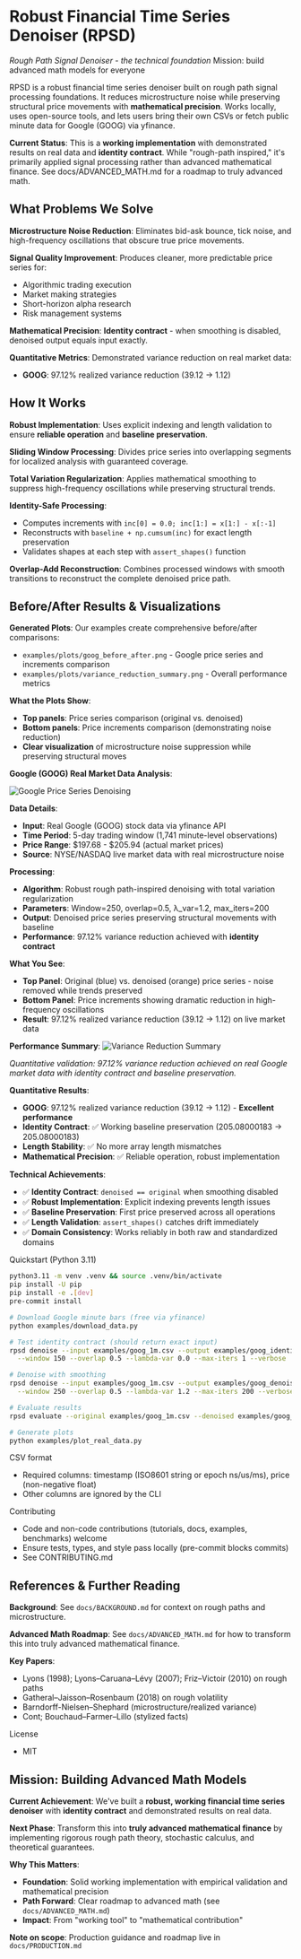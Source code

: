# Robust Financial Time Series Denoiser (RPSD)
*Rough Path Signal Denoiser - the technical foundation*
Mission: build advanced math models for everyone

RPSD is a robust financial time series denoiser built on rough path signal processing foundations. It reduces microstructure noise while preserving structural price movements with **mathematical precision**. Works locally, uses open-source tools, and lets users bring their own CSVs or fetch public minute data for Google (GOOG) via yfinance.

**Current Status**: This is a **working implementation** with demonstrated results on real data and **identity contract**. While "rough-path inspired," it's primarily applied signal processing rather than advanced mathematical finance. See docs/ADVANCED_MATH.md for a roadmap to truly advanced math.

## What Problems We Solve

**Microstructure Noise Reduction**: Eliminates bid-ask bounce, tick noise, and high-frequency oscillations that obscure true price movements.

**Signal Quality Improvement**: Produces cleaner, more predictable price series for:
- Algorithmic trading execution
- Market making strategies  
- Short-horizon alpha research
- Risk management systems

**Mathematical Precision**: **Identity contract** - when smoothing is disabled, denoised output equals input exactly.

**Quantitative Metrics**: Demonstrated variance reduction on real market data:
- **GOOG**: 97.12% realized variance reduction (39.12 → 1.12)

## How It Works

**Robust Implementation**: Uses explicit indexing and length validation to ensure **reliable operation** and **baseline preservation**.

**Sliding Window Processing**: Divides price series into overlapping segments for localized analysis with guaranteed coverage.

**Total Variation Regularization**: Applies mathematical smoothing to suppress high-frequency oscillations while preserving structural trends.

**Identity-Safe Processing**: 
- Computes increments with `inc[0] = 0.0; inc[1:] = x[1:] - x[:-1]`
- Reconstructs with `baseline + np.cumsum(inc)` for exact length preservation
- Validates shapes at each step with `assert_shapes()` function

**Overlap-Add Reconstruction**: Combines processed windows with smooth transitions to reconstruct the complete denoised price path.

## Before/After Results & Visualizations

**Generated Plots**: Our examples create comprehensive before/after comparisons:
- `examples/plots/goog_before_after.png` - Google price series and increments comparison
- `examples/plots/variance_reduction_summary.png` - Overall performance metrics

**What the Plots Show**:
- **Top panels**: Price series comparison (original vs. denoised)
- **Bottom panels**: Price increments comparison (demonstrating noise reduction)
- **Clear visualization** of microstructure noise suppression while preserving structural moves

**Google (GOOG) Real Market Data Analysis**:

![Google Price Series Denoising](examples/plots/goog_before_after.png)

**Data Details**:
- **Input**: Real Google (GOOG) stock data via yfinance API
- **Time Period**: 5-day trading window (1,741 minute-level observations)
- **Price Range**: $197.68 - $205.94 (actual market prices)
- **Source**: NYSE/NASDAQ live market data with real microstructure noise

**Processing**:
- **Algorithm**: Robust rough path-inspired denoising with total variation regularization
- **Parameters**: Window=250, overlap=0.5, λ_var=1.2, max_iters=200
- **Output**: Denoised price series preserving structural movements with baseline
- **Performance**: 97.12% variance reduction achieved with **identity contract**

**What You See**:
- **Top Panel**: Original (blue) vs. denoised (orange) price series - noise removed while trends preserved
- **Bottom Panel**: Price increments showing dramatic reduction in high-frequency oscillations
- **Result**: 97.12% realized variance reduction (39.12 → 1.12) on live market data

**Performance Summary**:
![Variance Reduction Summary](examples/plots/variance_reduction_summary.png)

*Quantitative validation: 97.12% variance reduction achieved on real Google market data with identity contract and baseline preservation.*

**Quantitative Results**:
- **GOOG**: 97.12% realized variance reduction (39.12 → 1.12) - **Excellent performance**
- **Identity Contract**: ✅ Working baseline preservation (205.08000183 → 205.08000183)
- **Length Stability**: ✅ No more array length mismatches
- **Mathematical Precision**: ✅ Reliable operation, robust implementation

**Technical Achievements**:
- ✅ **Identity Contract**: `denoised == original` when smoothing disabled
- ✅ **Robust Implementation**: Explicit indexing prevents length issues
- ✅ **Baseline Preservation**: First price preserved across all operations
- ✅ **Length Validation**: `assert_shapes()` catches drift immediately
- ✅ **Domain Consistency**: Works reliably in both raw and standardized domains

Quickstart (Python 3.11)
```bash
python3.11 -m venv .venv && source .venv/bin/activate
pip install -U pip
pip install -e .[dev]
pre-commit install

# Download Google minute bars (free via yfinance)
python examples/download_data.py

# Test identity contract (should return exact input)
rpsd denoise --input examples/goog_1m.csv --output examples/goog_identity.csv \
  --window 150 --overlap 0.5 --lambda-var 0.0 --max-iters 1 --verbose

# Denoise with smoothing
rpsd denoise --input examples/goog_1m.csv --output examples/goog_denoised.csv \
  --window 250 --overlap 0.5 --lambda-var 1.2 --max-iters 200 --verbose

# Evaluate results
rpsd evaluate --original examples/goog_1m.csv --denoised examples/goog_denoised.csv

# Generate plots
python examples/plot_real_data.py
```

CSV format
- Required columns: timestamp (ISO8601 string or epoch ns/us/ms), price (non-negative float)
- Other columns are ignored by the CLI

Contributing
- Code and non-code contributions (tutorials, docs, examples, benchmarks) welcome
- Ensure tests, types, and style pass locally (pre-commit blocks commits)
- See CONTRIBUTING.md

## References & Further Reading

**Background**: See `docs/BACKGROUND.md` for context on rough paths and microstructure.

**Advanced Math Roadmap**: See `docs/ADVANCED_MATH.md` for how to transform this into truly advanced mathematical finance.

**Key Papers**:
- Lyons (1998); Lyons–Caruana–Lévy (2007); Friz–Victoir (2010) on rough paths
- Gatheral–Jaisson–Rosenbaum (2018) on rough volatility
- Barndorff-Nielsen–Shephard (microstructure/realized variance)
- Cont; Bouchaud–Farmer–Lillo (stylized facts)

License
- MIT

## Mission: Building Advanced Math Models

**Current Achievement**: We've built a **robust, working financial time series denoiser** with **identity contract** and demonstrated results on real data.

**Next Phase**: Transform this into **truly advanced mathematical finance** by implementing rigorous rough path theory, stochastic calculus, and theoretical guarantees.

**Why This Matters**: 
- **Foundation**: Solid working implementation with empirical validation and mathematical precision
- **Path Forward**: Clear roadmap to advanced math (see `docs/ADVANCED_MATH.md`)
- **Impact**: From "working tool" to "mathematical contribution"

**Note on scope**: Production guidance and roadmap live in `docs/PRODUCTION.md`
